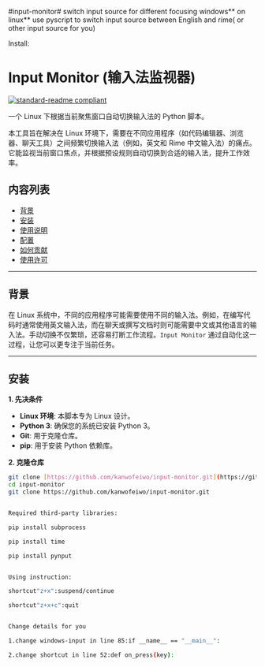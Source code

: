 #input-monitor#
switch input source for different  focusing windows** on linux**
use pyscript to switch input source between English and rime( or other input source for you)


Install:
# Input Monitor (输入法监视器)

[![standard-readme compliant](https://img.shields.io/badge/readme%20style-standard-brightgreen.svg?style=flat-square)](https://github.com/RichardLitt/standard-readme)

一个 Linux 下根据当前聚焦窗口自动切换输入法的 Python 脚本。

本工具旨在解决在 Linux 环境下，需要在不同应用程序（如代码编辑器、浏览器、聊天工具）之间频繁切换输入法（例如，英文和 Rime 中文输入法）的痛点。它能监视当前窗口焦点，并根据预设规则自动切换到合适的输入法，提升工作效率。

## 内容列表

- [背景](#背景)
- [安装](#安装)
- [使用说明](#使用说明)
- [配置](#配置)
- [如何贡献](#如何贡献)
- [使用许可](#使用许可)

---

## 背景

在 Linux 系统中，不同的应用程序可能需要使用不同的输入法。例如，在编写代码时通常使用英文输入法，而在聊天或撰写文档时则可能需要中文或其他语言的输入法。手动切换不仅繁琐，还容易打断工作流程。`Input Monitor` 通过自动化这一过程，让您可以更专注于当前任务。

---

## 安装

**1. 先决条件**

* **Linux 环境**: 本脚本专为 Linux 设计。
* **Python 3**: 确保您的系统已安装 Python 3。
* **Git**: 用于克隆仓库。
* **pip**: 用于安装 Python 依赖库。

**2. 克隆仓库**

```sh
git clone [https://github.com/kanwofeiwo/input-monitor.git](https://github.com/kanwofeiwo/input-monitor.git)
cd input-monitor
git clone https://github.com/kanwofeiwo/input-monitor.git


Required third-party libraries:

pip install subprocess

pip install time

pip install pynput


Using instruction:

shortcut"z+x":suspend/continue

shortcut"z+x+c":quit


Change details for you

1.change windows-input in line 85:if __name__ == "__main__":

2.change shortcut in line 52:def on_press(key):

